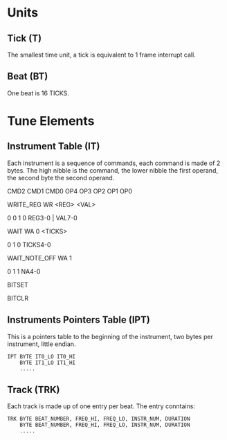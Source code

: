 # Units #

## Tick (T) ##

The smallest time unit, a tick is equivalent to 1 frame interrupt call.

## Beat (BT) ##

One beat is 16 TICKS. 

# Tune Elements #

## Instrument Table (IT) ##

Each instrument is a sequence of commands, each command is made of 2 bytes. The high nibble is the command, the lower nibble the first operand,
the second byte the second operand.

CMD2 CMD1 CMD0 OP4 OP3 OP2 OP1 OP0 

WRITE_REG   WR \<REG> \<VAL>

  0 0 1 0 REG3-0 | VAL7-0 
  
WAIT        WA 0 \<TICKS>

  0 1 0 TICKS4-0
  
WAIT_NOTE_OFF WA 1 

  0 1 1 NA4-0

BITSET

BITCLR

## Instruments Pointers Table (IPT) ##

This is a pointers table to the beginning of the instrument, two bytes per instrument, little endian.

```
IPT BYTE IT0_LO IT0_HI 
    BYTE IT1_LO IT1_HI 
    .....
```

## Track (TRK) ##

Each track is made up of one entry per beat. The entry conntains:

```
TRK BYTE BEAT_NUMBER, FREQ_HI, FREQ_LO, INSTR_NUM, DURATION
    BYTE BEAT_NUMBER, FREQ_HI, FREQ_LO, INSTR_NUM, DURATION
    .....
```
